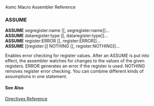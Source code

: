 Asmc Macro Assembler Reference

### ASSUME

**ASSUME** segregister:name [[, segregister:name]]...<br>
**ASSUME** dataregister:type [[, dataregister:type]]...<br>
**ASSUME** register:ERROR [[, register:ERROR]]...<br>
**ASSUME** [[register:]] NOTHING [[, register:NOTHING]]...


Enables error checking for register values. After an ASSUME is put into effect, the assembler watches for changes to the values of the given registers. ERROR generates an error if the register is used. NOTHING removes register error checking. You can combine different kinds of assumptions in one statement.

#### See Also

[Directives Reference](readme.md)